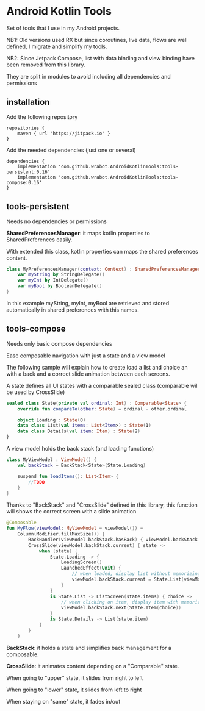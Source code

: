 # Android Kotlin Tools

Set of tools that I use in my Android projects.

NB1: Old versions used RX but since coroutines, live data, flows are well defined, I migrate and simplify my tools.

NB2: Since Jetpack Compose, list with data binding and view binding have been removed from this library.

They are split in modules to avoid including all dependencies and permissions

## installation

Add the following repository

    repositories {
        maven { url 'https://jitpack.io' }
    }

Add the needed dependencies (just one or several)

    dependencies {
        implementation 'com.github.wrabot.AndroidKotlinTools:tools-persistent:0.16'
        implementation 'com.github.wrabot.AndroidKotlinTools:tools-compose:0.16'
    }

## tools-persistent

Needs no dependencies or permissions

**SharedPreferencesManager**: it maps kotlin properties to SharedPreferences easily.

With extended this class, kotlin properties can maps the shared preferences content.

```kotlin
class MyPreferencesManager(context: Context) : SharedPreferencesManager(context.getSharedPreferences("SharedPrefs", Context.MODE_PRIVATE)) {
    var myString by StringDelegate()
    var myInt by IntDelegate()
    var myBool by BooleanDelegate()
}
```

In this example myString, myInt, myBool are retrieved and stored automatically in shared preferences with this names.

## tools-compose

Needs only basic compose dependencies

Ease composable navigation with just a state and a view model

The following sample will explain how to create load a list and choice an with a back and a correct slide animation between each screens.

A state defines all UI states with a comparable sealed class (comparable wil be used by CrossSlide)

```kotlin
sealed class State(private val ordinal: Int) : Comparable<State> {
    override fun compareTo(other: State) = ordinal - other.ordinal

    object Loading : State(0)
    data class List(val items: List<Item>) : State(1)
    data class Details(val item: Item) : State(2)
}
```

A view model holds the back stack (and loading functions)

```kotlin
class MyViewModel : ViewModel() {
    val backStack = BackStack<State>(State.Loading)

    suspend fun loadItems(): List<Item> {
        //TODO
    }
}
```

Thanks to "BackStack" and "CrossSlide" defined in this library, this function will shows the correct screen with a slide animation

```kotlin
@Composable
fun MyFlow(viewModel: MyViewModel = viewModel()) =
    Column(Modifier.fillMaxSize()) {
        BackHandler(viewModel.backStack.hasBack) { viewModel.backStack.back() }
        CrossSlide(viewModel.backStack.current) { state ->
            when (state) {
                State.Loading -> {
                    LoadingScreen()
                    LaunchedEffect(Unit) {
                        // when loaded, display list without memorizing previous state
                        viewModel.backStack.current = State.List(viewModel.loadItems())
                    }
                }
                is State.List -> ListScreen(state.items) { choice ->
                    // when clicking on item, display item with memorizing previous state
                    viewModel.backStack.next(State.Item(choice))
                }
                is State.Details -> List(state.item)
            }
        }
    }
```

**BackStack**: it holds a state and simplifies back management for a composable.

**CrossSlide**: it animates content depending on a "Comparable" state.

When going to "upper" state, it slides from right to left

When going to "lower" state, it slides from left to right

When staying on "same" state, it fades in/out
